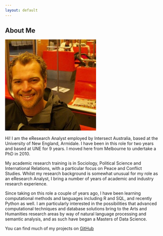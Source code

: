 ```yaml
---
layout: default
---
```


## About Me

<img class="profile-picture" src="../photo.jpg">

Hi! I am the eResearch Analyst employed by Intersect Australia, based at the University of New England, Armidale. I have been in this role for two years and based at UNE for 9 years. I moved here from Melbourne to undertake a PhD in 2010. 

My academic research training is in Sociology, Political Science and International Relations, with a particular focus on Peace and Conflict Studies. Whilst my research background is somewhat unusual for my role as an eResearch Analyst, I bring a number of years of academic and industry research experience. 

Since taking on this role a couple of years ago, I have been learning computational methods and languages including R and SQL, and recently Python as well. I am particularly interested in the possibilities that advanced computational techniques and database solutions bring to the Arts and Humanities research areas by way of natural language processing and semantic analysis, and as such have began a Masters of Data Science. 

You can find much of my projects on [GitHub](https://github.com/paddytobias)
